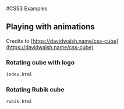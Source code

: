 #CSS3 Examples

## Playing with animations

Credits to [https://davidwalsh.name/css-cube](https://davidwalsh.name/css-cube)

### Rotating cube with logo

```html
index.html
```

### Rotating Rubik cube

```html
rubik.html
```
